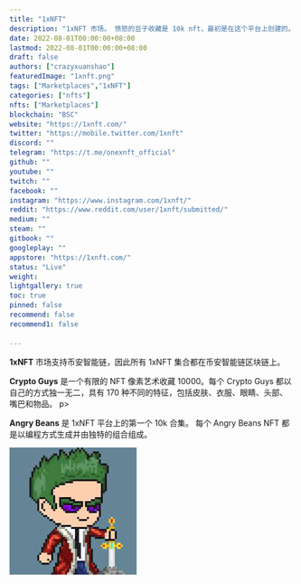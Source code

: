 ```yaml
---
title: "1xNFT"
description: "1xNFT 市场。 愤怒的豆子收藏是 10k nft，最初是在这个平台上创建的。 Crypto Guys 是一个有限的 NFT 像素艺术收藏 10000。"
date: 2022-08-01T00:00:00+08:00
lastmod: 2022-08-01T00:00:00+08:00
draft: false
authors: ["crazyxuanshao"]
featuredImage: "1xnft.png"
tags: ["Marketplaces","1xNFT"]
categories: ["nfts"]
nfts: ["Marketplaces"]
blockchain: "BSC"
website: "https://1xnft.com/"
twitter: "https://mobile.twitter.com/1xnft"
discord: ""
telegram: "https://t.me/onexnft_official"
github: ""
youtube: ""
twitch: ""
facebook: ""
instagram: "https://www.instagram.com/1xnft/"
reddit: "https://www.reddit.com/user/1xnft/submitted/"
medium: ""
steam: ""
gitbook: ""
googleplay: ""
appstore: "https://1xnft.com/"
status: "Live"
weight: 
lightgallery: true
toc: true
pinned: false
recommend: false
recommend1: false

---
```




<p><strong>1xNFT</strong> 市场支持币安智能链，因此所有 1xNFT 集合都在币安智能链区块链上。</p>
<p><strong>Crypto Guys</strong> 是一个有限的 NFT 像素艺术收藏 10000。每个 Crypto Guys 都以自己的方式独一无二，具有 170 种不同的特征，包括皮肤、衣服、眼睛、头部、嘴巴和物品。</strong> p>
<p><strong>Angry Beans</strong> 是 1xNFT 平台上的第一个 10k 合集。 每个 Angry Beans NFT 都是以编程方式生成并由独特的组合组成。</p>

![bbq](bbq.png)